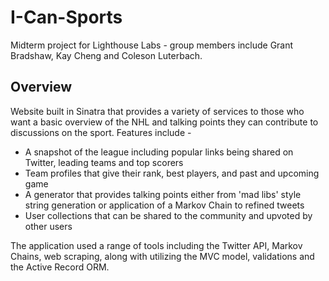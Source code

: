 I-Can-Sports
=============

Midterm project for Lighthouse Labs - group members include Grant Bradshaw, Kay Cheng and Coleson Luterbach. 

Overview
--------

Website built in Sinatra that provides a variety of services to those who want a basic overview of the NHL and talking points they can contribute to discussions on the sport. Features include - 

- A snapshot of the league including popular links being shared on Twitter, leading teams and top scorers
- Team profiles that give their rank, best players, and past and upcoming game
- A generator that provides talking points either from 'mad libs' style string generation or application of a Markov Chain to refined tweets 
- User collections that can be shared to the community and upvoted by other users

The application used a range of tools including the Twitter API, Markov Chains, web scraping, along with utilizing the MVC model, validations and the Active Record ORM.
